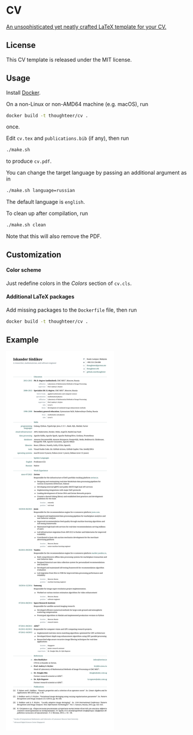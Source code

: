 # CV

[An unsophisticated yet neatly crafted LaTeX template for your CV.](#example)

## License

This CV template is released under the MIT license.

## Usage

Install [Docker](https://docs.docker.com/install/).

On a non-Linux or non-AMD64 machine (e.g. macOS), run
```bash
docker build -t thoughteer/cv .
```
once.

Edit `cv.tex` and `publications.bib` (if any), then run
```bash
./make.sh
```
to produce `cv.pdf`.

You can change the target language by passing an additional argument as in
```bash
./make.sh language=russian
```
The default language is `english`.

To clean up after compilation, run
```bash
./make.sh clean
```
Note that this will also remove the PDF.

## Customization

#### Color scheme

Just redefine colors in the *Colors* section of `cv.cls`.

#### Additional LaTeX packages

Add missing packages to the `Dockerfile` file, then run
```bash
docker build -t thoughteer/cv .
```

## Example

![CV](cv.svg)
